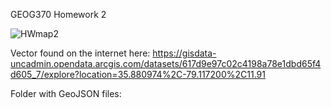 GEOG370 Homework 2


![HWmap2](https://user-images.githubusercontent.com/111314301/187779083-f3911a20-f694-4e00-9e11-cb5301a5268c.png)

Vector found on the internet here: https://gisdata-uncadmin.opendata.arcgis.com/datasets/617d9e97c02c4198a78e1dbd65f4d605_7/explore?location=35.880974%2C-79.117200%2C11.91

Folder with GeoJSON files: 
